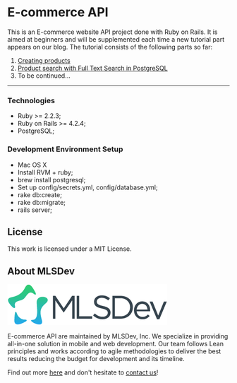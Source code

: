 # E-commerce API

This is an E-commerce website API project done with Ruby on Rails. It is aimed at beginners and will be supplemented each time a new tutorial part appears on our blog. The tutorial consists of the following parts so far:

1. [Creating products][part 1]
2. [Product search with Full Text Search in PostgreSQL][part 2]
3. To be continued...

----

### Technologies

* Ruby >= 2.2.3;
* Ruby on Rails >= 4.2.4;
* PostgreSQL;

### Development Environment Setup

* Mac OS X
* Install RVM + ruby;
* brew install postgresql;
* Set up config/secrets.yml, config/database.yml;
* rake db:create;
* rake db:migrate;
* rails server;

## License

This work is licensed under a MIT License.

## About MLSDev

[<img src="/mlsdev-logo.png" alt="MLSDev.com">][mlsdev]

E-commerce API are maintained by MLSDev, Inc. We specialize in providing all-in-one solution in mobile and web development. Our team follows Lean principles and works according to agile methodologies to deliver the best results reducing the budget for development and its timeline. 

Find out more [here][mlsdev] and don't hesitate to [contact us][contact]!

[mlsdev]: http://mlsdev.com
[contact]: http://mlsdev.com/contact_us
[part 1]: http://mlsdev.com/blog/42
[part 2]: http://mlsdev.com/blog/43